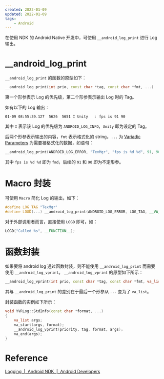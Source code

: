 ```yaml
---
created: 2022-01-09
updated: 2022-01-09
tags:
    - Android
---
```


在使用 NDK 的 Android Native 开发中，可使用 `__android_log_print` 进行 Log 输出。

# __android_log_print

`__android_log_print` 的函数的原型如下：
```cpp
__android_log_print(int prio, const char *tag, const char *fmt, ...)
```

第一个形参表示 Log 的优先级，第二个形参表示输出 Log 时的 Tag。

如有以下的 Log 输出：
```text
01-09 08:55:39.127  5626  5651 I Unity   : fps is 91 90
```

其中 `I` 表示该 Log 的优先级为 `ANDROID_LOG_INFO`，`Unity` 即为设定的 Tag。

后两个形参表示输出的内容，`fmt` 表示格式化的 string，`...` 为 [Variadic Parameters](../C++/C++%20-%20Variadic%20functions.md#Variadic%20Parameters) 为需要被格式化的数据，如语句：
```cpp
__android_log_print(ANDROID_LOG_ERROR, "TexMgr", "fps is %d %d", 91, 90);
```

其中 `fps is %d %d` 即为 `fmd`，后续的 `91` 和 `90` 即为不定形参。

# Macro 封装

可使用 `Macro` 简化 Log 的输出，如下：
```cpp
#define LOG_TAG "TexMgr"
#define LOGD(...) __android_log_print(ANDROID_LOG_ERROR, LOG_TAG, __VA_ARGS__)
```

对于外部调用者而言，直接使用 `LOGD` 即可，如：
```cpp
LOGD("Called %s", __FUNCTION__);
```

# 函数封装

如果要将 android log 通过函数封装，则不能使用 `__android_log_print` 而需要使用 `__android_log_vprint`。 `__android_log_vprint` 的原型如下所示：
```cpp
__android_log_vprint(int prio, const char *tag, const char *fmt, va_list ap)
```

其与 `__android_log_print` 的差别在于最后一个形参从 `...` 变为了 `va_list`。

封装函数的实例如下所示：
```cpp
void YVRLog::StdInfo(const char *format, ...)
{
    va_list args;
    va_start(args, format);
    __android_log_vprint(priority, tag, format, args);
    va_end(args);
}
```

# Reference
 [Logging  |  Android NDK  |  Android Developers](https://developer.android.com/ndk/reference/group/logging)
